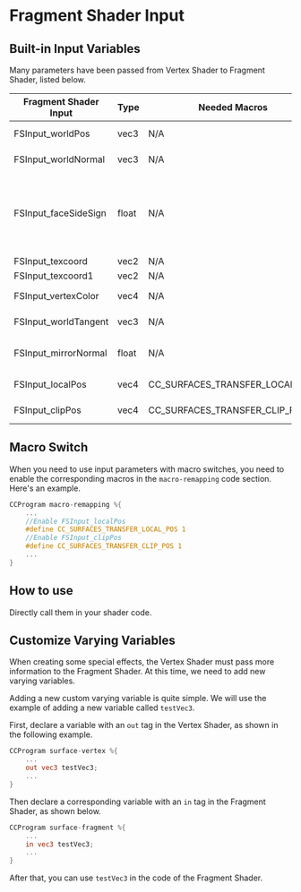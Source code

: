 # Fragment Shader Input

## Built-in Input Variables

Many parameters have been passed from Vertex Shader to Fragment Shader, listed below.

| Fragment Shader Input | Type  | Needed Macros           | Meaning               |
| --------------------- | ----- | ------------------------------ | ------------------        |
| FSInput_worldPos      | vec3  | N/A                            | World Position |
| FSInput_worldNormal   | vec3  | N/A                            | World Normal |
| FSInput_faceSideSign  | float | N/A                            | Two Side Sign be used for double-sided materials |
| FSInput_texcoord      | vec2  | N/A                            | UV0                       |
| FSInput_texcoord1     | vec2  | N/A                            | UV1                       |
| FSInput_vertexColor   | vec4  | N/A                            | Vertex Color |
| FSInput_worldTangent  | vec3  | N/A                            | World Tangent |
| FSInput_mirrorNormal  | float | N/A                            | Mirror Normal Sign|
| FSInput_localPos      | vec4  | CC_SURFACES_TRANSFER_LOCAL_POS | Local Position |
| FSInput_clipPos       | vec4  | CC_SURFACES_TRANSFER_CLIP_POS  | Clip Position |

## Macro Switch

When you need to use input parameters with macro switches, you need to enable the corresponding macros in the `macro-remapping` code section. Here's an example.

```glsl
CCProgram macro-remapping %{
    ...
    //Enable FSInput_localPos
    #define CC_SURFACES_TRANSFER_LOCAL_POS 1
    //Enable FSInput_clipPos
    #define CC_SURFACES_TRANSFER_CLIP_POS 1
    ...
}
```

## How to use

Directly call them in your shader code.

## Customize Varying Variables

When creating some special effects, the Vertex Shader must pass more information to the Fragment Shader. At this time, we need to add new varying variables.

Adding a new custom varying variable is quite simple. We will use the example of adding a new variable called `testVec3`.

First, declare a variable with an `out` tag in the Vertex Shader, as shown in the following example.

```glsl
CCProgram surface-vertex %{
    ...
    out vec3 testVec3;
    ...
}
```

Then declare a corresponding variable with an `in` tag in the Fragment Shader, as shown below.

```glsl
CCProgram surface-fragment %{
    ...
    in vec3 testVec3;
    ...
}
```

After that, you can use `testVec3` in the code of the Fragment Shader.
